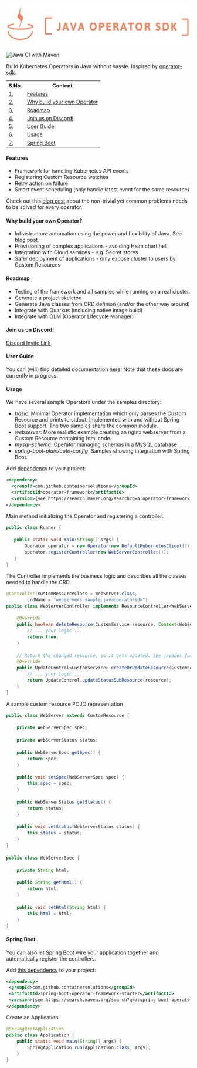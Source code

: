# ![java-operator-sdk](docs/assets/images/logo.png) 
![Java CI with Maven](https://github.com/ContainerSolutions/java-operator-sdk/workflows/Java%20CI%20with%20Maven/badge.svg)

Build Kubernetes Operators in Java without hassle. Inspired by [operator-sdk](https://github.com/operator-framework/operator-sdk).

<table>
  <tr>
    <th>S.No.</th>
    <th>Content</th>
  </tr>
  <tr>
    <td><a href="#1">1.</a></td>
    <td><a href="#Features">Features</a></td>
  </tr>
  <tr>
    <td><a href="#2">2.</a></td>
    <td><a href="#Operator">Why build your own Operator</a></td>
  </tr>
  <tr>
    <td><a href="#3">3.</a></td>
    <td><a href="#Roadmap">Roadmap</a></td>
  </tr>
  <tr>
    <td><a href="#4">4.</a></td>
    <td><a href="#Discord">Join us on Discord!</a></td>
  </tr>
  <tr>
    <td><a href="#5">5.</a></td>
    <td><a href="#Guide">User Guide</a></td>
  </tr>
  <tr>
    <td><a href="#6">6.</a></td>
    <td><a href="#Usage">Usage</a></td>
  </tr>
  <tr>
    <td><a href="#7">7.</a></td>
    <td><a href="#Boot">Spring Boot</a></td>
  </tr>
 </table>

#### <a id="Features"><a id="1">Features</a></a>
* Framework for handling Kubernetes API events
* Registering Custom Resource watches
* Retry action on failure
* Smart event scheduling (only handle latest event for the same resource)

Check out this [blog post](https://blog.container-solutions.com/a-deep-dive-into-the-java-operator-sdk) 
about the non-trivial yet common problems needs to be solved for every operator. 

#### <a id="Operator"><a id="2">Why build your own Operator?</a></a>
* Infrastructure automation using the power and flexibility of Java. See [blog post](https://blog.container-solutions.com/cloud-native-java-infrastructure-automation-with-kubernetes-operators).
* Provisioning of complex applications - avoiding Helm chart hell
* Integration with Cloud services - e.g. Secret stores
* Safer deployment of applications - only expose cluster to users by Custom Resources

#### <a id="Roadmap"><a id="3">Roadmap</a></a>
* Testing of the framework and all samples while running on a real cluster.
* Generate a project skeleton
* Generate Java classes from CRD definion (and/or the other way around)
* Integrate with Quarkus (including native image build)
* Integrate with OLM (Operator Lifecycle Manager)

#### <a id="Discord"><a id="4">Join us on Discord!</a></a>

[Discord Invite Link](https://discord.gg/DacEhAy)

#### <a id="Guide"><a id="5">User Guide</a></a>

You can (will) find detailed documentation [here](docs/DOCS.md). 
Note that these docs are currently in progress. 

#### <a id="Usage"><a id="6">Usage</a></a>

We have several sample Operators under the samples directory:
* *basic*: Minimal Operator implementation which only parses the Custom Resource and prints to stdout.
Implemented with and without Spring Boot support. The two samples share the common module.
* *webserver*: More realistic example creating an nginx webserver from a Custom Resource containing html code.
* *mysql-schema*: Operator managing schemas in a MySQL database
* *spring-boot-plain/auto-config*: Samples showing integration with Spring Boot.

Add [dependency](https://search.maven.org/search?q=a:operator-framework) to your project:

```xml
<dependency>
  <groupId>com.github.containersolutions</groupId>
  <artifactId>operator-framework</artifactId>
  <version>{see https://search.maven.org/search?q=a:operator-framework for latest version}</version>
</dependency>
```

Main method initializing the Operator and registering a controller..

```java
public class Runner {

   public static void main(String[] args) {
       Operator operator = new Operator(new DefaultKubernetesClient());
       operator.registerController(new WebServerController());
   }
}
```

The Controller implements the business logic and describes all the classes needed to handle the CRD.

```java
@Controller(customResourceClass = WebServer.class,
        crdName = "webservers.sample.javaoperatorsdk")
public class WebServerController implements ResourceController<WebServer> {

    @Override
    public boolean deleteResource(CustomService resource, Context<WebServer> context) {
        // ... your logic ...
        return true;
    }
    
    // Return the changed resource, so it gets updated. See javadoc for details.
    @Override
    public UpdateControl<CustomService> createOrUpdateResource(CustomService resource, Context<WebServer> context) {
        // ... your logic ...
        return UpdateControl.updateStatusSubResource(resource);
    }
}
```

A sample custom resource POJO representation

```java
public class WebServer extends CustomResource {

    private WebServerSpec spec;

    private WebServerStatus status;

    public WebServerSpec getSpec() {
        return spec;
    }

    public void setSpec(WebServerSpec spec) {
        this.spec = spec;
    }

    public WebServerStatus getStatus() {
        return status;
    }

    public void setStatus(WebServerStatus status) {
        this.status = status;
    }
}

public class WebServerSpec {

    private String html;

    public String getHtml() {
        return html;
    }

    public void setHtml(String html) {
        this.html = html;
    }
}
```

#### <a id="Boot"><a id="7">Spring Boot</a></a>

You can also let Spring Boot wire your application together and automatically register the controllers.

Add [this dependency](https://search.maven.org/search?q=a:spring-boot-operator-framework-starter) to your project:

```xml
<dependency>
 <groupId>com.github.containersolutions</groupId>
 <artifactId>spring-boot-operator-framework-starter</artifactId>
 <version>{see https://search.maven.org/search?q=a:spring-boot-operator-framework-starter for latest version}</version>
</dependency>
```

Create an Application
```java
@SpringBootApplication
public class Application {
    public static void main(String[] args) {
        SpringApplication.run(Application.class, args);
    }
}
```
